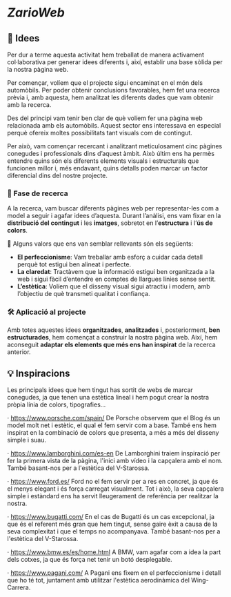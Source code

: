 # ***ZarioWeb***

## 💭 Idees 

Per dur a terme aquesta activitat hem treballat de manera activament col·laborativa per generar idees diferents i, així, establir una base sòlida per la nostra pàgina web. 

Per començar, volíem que el projecte sigui encaminat en el món dels automòbils. Per poder obtenir conclusions favorables, hem fet una recerca prèvia i, amb aquesta, hem analitzat les diferents dades que vam obtenir amb la recerca.

Des del principi vam tenir ben clar de què volíem fer una pàgina web relacionada amb els automòbils. Aquest sector ens interessava en especial perquè ofereix moltes possibilitats tant visuals com de contingut. 

Per això, vam començar recercant i analitzant meticulosament cinc pàgines conegudes i professionals dins d’aquest àmbit. Això últim ens ha permès entendre quins són els diferents elements visuals i estructurals que funcionen millor i, més endavant, quins detalls poden marcar un factor diferencial dins del nostre projecte.

### 🔎 Fase de recerca

A la recerca, vam buscar diferents pàgines web per representar-les com a model a seguir i agafar idees d’aquesta. Durant l’anàlisi, ens vam fixar en la **distribució del contingut** i les **imatges**, sobretot en l’**estructura** i l’**ús de colors**.

📌 Alguns valors que ens van semblar rellevants són els següents:

- **El perfeccionisme**: Vam treballar amb esforç a cuidar cada detall perquè tot estigui ben alineat i perfecte.
- **La claredat**: Tractàvem que la informació estigui ben organitzada a la web i sigui fàcil d’entendre en comptes de llargues línies sense sentit.
- **L’estètica**: Volíem que el disseny visual sigui atractiu i modern, amb l’objectiu de què transmeti qualitat i confiança.

### 🛠️ Aplicació al projecte

Amb totes aquestes idees **organitzades**, **analitzades** i, posteriorment, **ben estructurades**, hem començat a construir la nostra pàgina web. Així, hem aconseguit **adaptar els elements que més ens han inspirat** de la recerca anterior.

## 💡 Inspiracions 

Les principals idees que hem tingut has sortit de webs de marcar conegudes, ja que tenen una estètica lineal i hem pogut crear la nostra pròpia línia de colors, tipografies…

· https://www.porsche.com/spain/ De Porsche observem que el Blog és un model molt net i estètic, el qual el fem servir com a base. També ens hem inspirat en la combinació de colors que presenta, a més a més del disseny simple i suau.

· https://www.lamborghini.com/es-en De Lamborghini traiem inspiració per fer la primera vista de la pàgina, l'inici amb vídeo i la capçalera amb el nom. També basant-nos per a l'estètica del V-Starossa.

· https://www.ford.es/ Ford no el fem servir per a res en concret, ja que és el menys elegant i és força carregat visualment. Tot i això, la seva capçalera simple i estàndard ens ha servit lleugerament de referència per realitzar la nostra.

· https://www.bugatti.com/  En el cas de Bugatti és un cas excepcional, ja que és el referent més gran que hem tingut, sense gaire èxit a causa de la seva complexitat i que el temps no acompanyava. També basant-nos per a l'estètica del V-Starossa.

· https://www.bmw.es/es/home.html  A BMW, vam agafar com a idea la part dels cotxes, ja que és força net tenir un botó desplegable.

· https://www.pagani.com/ A Pagani ens fixem en el perfeccionisme i detall que ho té tot, juntament amb utilitzar l'estètica aerodinàmica del Wing-Carrera.
